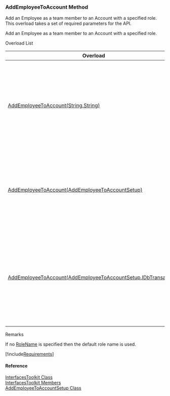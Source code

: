 ﻿### AddEmployeeToAccount Method

Add an Employee as a team member to an Account with a specified role. This overload takes a set of required parameters for the API.

Add an Employee as a team member to an Account with a specified role.

Overload List

| Overload | Description |
| --- | --- |
| [AddEmployeeToAccount(String,String)](FChoice.Toolkits.Clarify~FChoice.Toolkits.Clarify.Interfaces.InterfacesToolkit~AddEmployeeToAccount(String,String).md) | Add an Employee as a team member to an Account with a specified role. This overload takes a set of required parameters for the API.   |
| [AddEmployeeToAccount(AddEmployeeToAccountSetup)](FChoice.Toolkits.Clarify~FChoice.Toolkits.Clarify.Interfaces.InterfacesToolkit~AddEmployeeToAccount(AddEmployeeToAccountSetup).md) | Add an Employee as a team member to an Account with a specified role. This overload takes a setup object.   |
| [AddEmployeeToAccount(AddEmployeeToAccountSetup,IDbTransaction)](FChoice.Toolkits.Clarify~FChoice.Toolkits.Clarify.Interfaces.InterfacesToolkit~AddEmployeeToAccount(AddEmployeeToAccountSetup,IDbTransaction).md) | Add an Employee as a team member to an Account with a specified role. This overload takes a setup object and a database transaction.   |

Remarks

If no [RoleName](FChoice.Toolkits.Clarify~FChoice.Toolkits.Clarify.Interfaces.AddEmployeeToAccountSetup~RoleName.md) is specified then the default role name is used.

[!include[Requirements](../partials/requirements.md)]



#### Reference

[InterfacesToolkit Class](FChoice.Toolkits.Clarify~FChoice.Toolkits.Clarify.Interfaces.InterfacesToolkit.md)  
[InterfacesToolkit Members](FChoice.Toolkits.Clarify~FChoice.Toolkits.Clarify.Interfaces.InterfacesToolkit_members.md)  
[AddEmployeeToAccountSetup Class](FChoice.Toolkits.Clarify~FChoice.Toolkits.Clarify.Interfaces.AddEmployeeToAccountSetup.md)